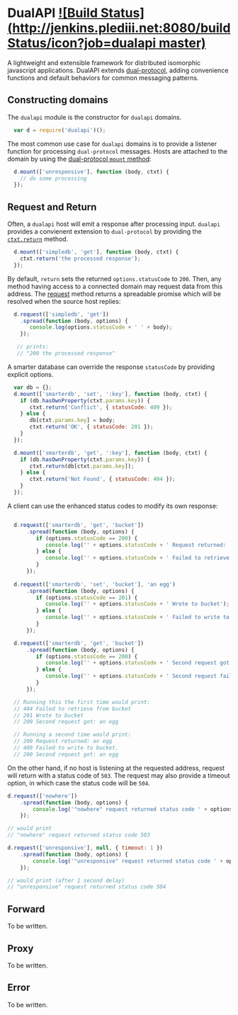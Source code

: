 # DualAPI [![Build Status](http://jenkins.plediii.net:8080/buildStatus/icon?job=dualapi master)](http://jenkins.plediii.net:8080/job/dualapi%20master/)

A lightweight and extensible framework for distributed isomorphic javascript
applications.  DualAPI extends
[dual-protocol](https://github.com/plediii/dual-protocol), adding
convenience functions and default behaviors for common messaging
patterns.

## Constructing domains

The `dualapi` module is the constructor for `dualapi` domains.

```javascript
  var d = require('dualapi')();
```

The most common use case for `dualapi` domains is to provide
a listener function for processing `dual-protocol` messages.  Hosts
are attached to the domain by using the 
[dual-protocol `mount` method](https://github.com/plediii/dual-protocol#constructing-dual-protocol-domains):

```javascript
  d.mount(['unresponsive'], function (body, ctxt) {
    // do some processing
  });
```

## Request and Return

Often, a `dualapi` host will emit a response after processing 
input.  `dualapi` provides a convienent extension to `dual-protocol`
by providing the [`ctxt.return`](https://github.com/plediii/dualapi/blob/master/src/return.js) method.

```javascript
  d.mount(['simpledb', 'get'], function (body, ctxt) {
    ctxt.return('the processed response');
  });
```

By default, `return` sets the returned `options.statusCode` to `200`.
Then, any method having access to a connected domain may request data
from this address.  The
[request](https://github.com/plediii/dualapi/blob/master/src/request.js)
method returns a spreadable promise which will be resolved when the
source host replies:

```javascript
  d.request(['simpledb', 'get'])
    .spread(function (body, options) {
       console.log(options.statusCode + ' ' + body);
    });

   // prints:
   // "200 the processed response"
```

A smarter database can override the response `statusCode` by providing
explicit options.

```javascript
  var db = {};
  d.mount(['smarterdb', 'set', ':key'], function (body, ctxt) {
    if (db.hasOwnProperty(ctxt.params.key)) {
       ctxt.return('Conflict', { statusCode: 409 });
    } else {
       db[ctxt.params.key] = body;
       ctxt.return('OK', { statusCode: 201 });
    }
  });

  d.mount(['smarterdb', 'get', ':key'], function (body, ctxt) {
    if (db.hasOwnProperty(ctxt.params.key)) {
       ctxt.return(db[ctxt.params.key]);
    } else {
       ctxt.return('Not Found', { statusCode: 404 });
    }
  });

```

A client can use the enhanced status codes to modify its own response:
```javascript

  d.request(['smarterdb', 'get', 'bucket'])
      .spread(function (body, options) {
         if (options.statusCode == 200) {
            console.log('' + options.statusCode + ' Request returned: ' + body);
         } else {
            console.log('' + options.statusCode + ' Failed to retrieve from bucket.');
         }
      });
      
  d.request(['smarterdb', 'set', 'bucket'], 'an egg')
      .spread(function (body, options) {
         if (options.statusCode == 201) {
            console.log('' + options.statusCode + ' Wrote to bucket');
         } else {
            console.log('' + options.statusCode + ' Failed to write to bucket.');
         }
      });

  d.request(['smarterdb', 'get', 'bucket'])
      .spread(function (body, options) {
         if (options.statusCode == 200) {
            console.log('' + options.statusCode + ' Second request got: ' + body);
         } else {
            console.log('' + options.statusCode + ' Second request failed to retrieve bucket.');
         }
      });

  // Running this the first time would print:
  // 404 Failed to retrieve from bucket
  // 201 Wrote to bucket
  // 200 Second request got: an egg

  // Running a second time would print:
  // 200 Request returned: an egg
  // 409 Failed to write to bucket.
  // 200 Second request got: an egg
```

On the other hand, if no host is listening at the requested address,
request will return with a status code of `503`.  The request may also
provide a timeout option, in which case the status code will be `504`.

```javascript
d.request(['nowhere'])
    .spread(function (body, options) {
        console.log('"nowhere" request returned status code ' + options.statusCode);
    });

// would print
// "nowhere" request returned status code 503

d.request(['unresponsive'], null, { timeout: 1 })
    .spread(function (body, options) {
        console.log('"unresponsive" request returned status code ' + options.statusCode);
    });

// would print (after 1 second delay)
// "unresponsive" request returned status code 504
```

## Forward

 To be written.

## Proxy

 To be written.

## Error

 To be written.







